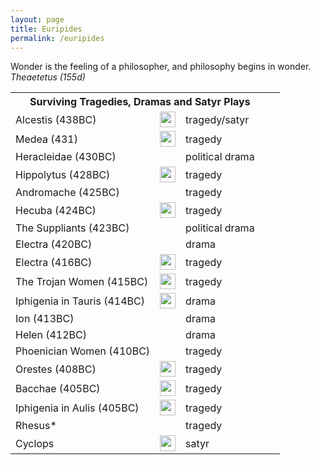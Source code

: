 ```yaml
---
layout: page
title: Euripides
permalink: /euripides
---
```


<p class="message">Wonder is the feeling of a philosopher, and philosophy begins in wonder. <i>Theaetetus (155d)</i></p>
<table>
  <tbody>
    <tr><th colspan="4">Surviving Tragedies, Dramas and Satyr Plays</th></tr>
    <tr>
      <td>Alcestis (438BC)</td>
      <td><a href="https://librivox.org/alcestis-by-euripides/"><img style="margin:0px" src="../images/speaker.png" height="25px" width="25px" /></a></td>
      <td>tragedy/satyr</td>
      <td></td>
      <td></td>
    </tr>
    <tr>
      <td>Medea (431)</td>
      <td><a href="https://librivox.org/medea-by-euripides/"><img style="margin:0px" src="../images/speaker.png" height="25px" width="25px" /></a></td>
      <td>tragedy</td>
      <td></td>
      <td></td>
    </tr>
  <tr>
      <td>Heracleidae (430BC)</td>
      <td></td>
      <td>political drama</td>
      <td></td>
      <td></td>
    </tr>
    <tr>
      <td>Hippolytus (428BC)</td>
      <td><a href="https://librivox.org/hippolytus-by-euripides/"><img style="margin:0px" src="../images/speaker.png" height="25px" width="25px" /></a></td>
      <td>tragedy</td>
      <td></td>
      <td></td>
    </tr>
    <tr>
      <td>Andromache (425BC)</td>
      <td></td>
      <td>tragedy</td>
      <td></td>
      <td></td>
    </tr>
    <tr>
      <td>Hecuba (424BC)</td>
      <td><a href="https://librivox.org/hecuba-by-euripides/"><img style="margin:0px" src="../images/speaker.png" height="25px" width="25px" /></a></td>
      <td>tragedy</td>
      <td></td>
      <td></td>
    </tr>
    <tr>
      <td>The Suppliants (423BC)</td>
      <td></td>
      <td>political drama</td>
      <td></td>
      <td></td>
    </tr>
    <tr>
      <td>Electra (420BC)</td>
      <td></td>
      <td>drama</td>
      <td></td>
      <td></td>
    </tr>
  <tr>
      <td>Electra (416BC)</td>
      <td><a href="https://librivox.org/electra-murray-translation-by-euripides/"><img style="margin:0px" src="../images/speaker.png" height="25px" width="25px" /></a></td>
      <td>tragedy</td>
      <td></td>
      <td></td>
    </tr>
    <tr>
      <td>The Trojan Women (415BC)</td>
      <td><a href="https://librivox.org/the-trojan-women-coleridge-translation-by-euripides/"><img style="margin:0px" src="../images/speaker.png" height="25px" width="25px" /></a></td>
      <td>tragedy</td>
      <td></td>
      <td></td>
    </tr>
    <tr>
      <td>Iphigenia in Tauris (414BC)</td>
      <td><a href="https://librivox.org/iphigenia-in-tauris-by-euripides/"><img style="margin:0px" src="../images/speaker.png" height="25px" width="25px" /></a></td>
      <td>drama</td>
      <td></td>
      <td></td>
    </tr>
    <tr>
      <td>Ion (413BC)</td>
      <td></td>
      <td>drama</td>
      <td></td>
      <td></td>
    </tr>
    <tr>
      <td>Helen (412BC)</td>
      <td></td>
      <td>drama</td>
      <td></td>
      <td></td>
    </tr>
    <tr>
      <td>Phoenician Women (410BC)</td>
      <td></td>
      <td>tragedy</td>
      <td></td>
      <td></td>
    </tr>
    <tr>
      <td>Orestes (408BC)</td>
      <td><a href="https://librivox.org/orestes-by-euripides/"><img style="margin:0px" src="../images/speaker.png" height="25px" width="25px" /></a></td>
      <td>tragedy</td>
      <td></td>
      <td></td>
    </tr>
    <tr>
      <td>Bacchae (405BC)</td>
      <td><a href="https://librivox.org/the-bacchae-by-euripides/"><img style="margin:0px" src="../images/speaker.png" height="25px" width="25px" /></a></td>
      <td>tragedy</td>
      <td></td>
      <td></td>
    </tr>
    <tr>
      <td>Iphigenia in Aulis (405BC)</td>
      <td><a href="https://librivox.org/iphigenia-in-aulis-by-euripides/"><img style="margin:0px" src="../images/speaker.png" height="25px" width="25px" /></a></td>
      <td>tragedy</td>
      <td></td>
      <td></td>
    </tr>
    <tr>
      <td>Rhesus*</td>
      <td></td>
      <td>tragedy</td>
      <td></td>
      <td></td>
    </tr>
    <tr>
      <td>Cyclops</td>
      <td><a href="https://librivox.org/one-act-play-collection-013-by-various/"><img style="margin:0px" src="../images/speaker.png" height="25px" width="25px" /></a></td>
      <td>satyr</td>
      <td></td>
      <td></td>
    </tr>
  </tbody>
</table>

